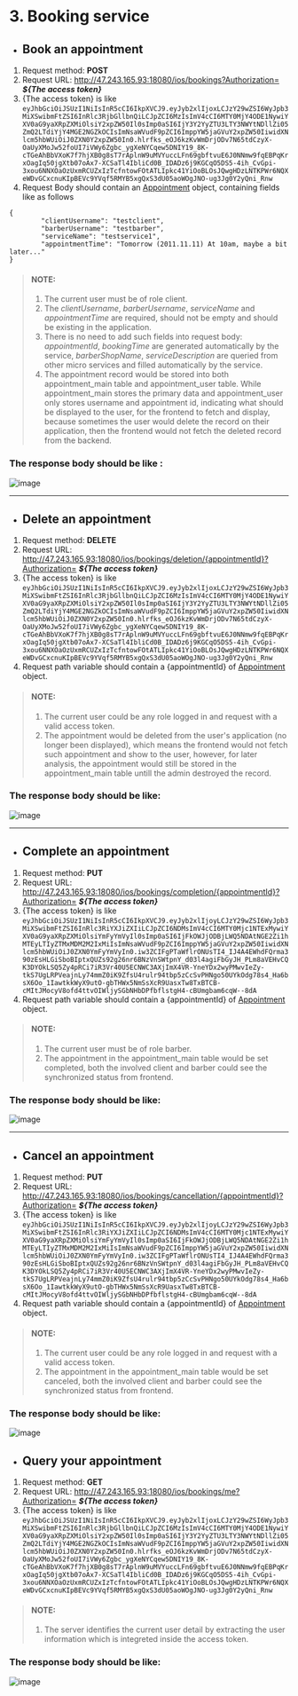 # 3. Booking service  
    
- ## Book an appointment
1. Request method: **POST**  
2. Request URL: http://47.243.165.93:18080/ios/bookings?Authorization= ***${The access token}***
3. {The access token} is like 
`eyJhbGciOiJSUzI1NiIsInR5cCI6IkpXVCJ9.eyJyb2xlIjoxLCJzY29wZSI6WyJpb3MiXSwibmFtZSI6InRlc3RjbGllbnQiLCJpZCI6MzIsImV4cCI6MTY0MjY4ODE1NywiYXV0aG9yaXRpZXMiOlsiY2xpZW50Il0sImp0aSI6IjY3Y2YyZTU3LTY3NWYtNDllZi05ZmQ2LTdiYjY4MGE2NGZkOCIsImNsaWVudF9pZCI6ImppYW5jaGVuY2xpZW50IiwidXNlcm5hbWUiOiJ0ZXN0Y2xpZW50In0.hlrfks_eOJ6kzKvWmDrjODv7N65tdCzyX-OaUyXMoJw52foUI7iVWy6Zgbc_ygXeNYCqew5DNIY19_8K-cTGeAhBbVXoK7f7hjXB0g8sT7rAplnW9uMVYuccLFn69gbftvuE6J0NNmw9fqEBPqKrxOagIq50jgXtb07oAx7-XCSaTl4IbliCd0B_IDADz6j9KGCqO5DS5-4ih_CvGpi-3xou6NNXOaOzUxmRCUZxIzTcfntowFOtATLIpkc41YiOoBLOsJQwgHDzLNTKPWr6NQXeWDvGCxcnuKIpBEVc9YVqf5RMYB5xgQxS3dU05aoWOgJNO-ug3Jg0Y2yQni_Rnw`
4. Request Body should contain an [Appointment](/api-common/src/main/java/com/bristol/project/entity/Appointment.java) object, containing fields like as follows

```
{
        "clientUsername": "testclient",
        "barberUsername": "testbarber",
        "serviceName": "testservice1",
        "appointmentTime": "Tomorrow (2011.11.11) At 10am, maybe a bit later..."
}
```

> #### NOTE:
> 1. The current user must be of role client.
> 2. The *clientUsername*, *barberUsername*, *serviceName* and *appointmentTime* are required, should not be empty and should be existing in the application.
> 3. There is no need to add such fields into request body: *appointmentId*, *bookingTime* are generated automatically by the service, *barberShopName*,  *serviceDescription* are queried from other micro services and filled automatically by the service.
> 4. The appointment record would be stored into both appointment_main table and appointment_user table. While appointment_main stores the primary data and appointment_user only stores username and appointment id, indicating what should be displayed to the user, for the frontend to fetch and display, because sometimes the user would delete the record on their application, then the frontend would not fetch the deleted record from the backend.   
### The response body should be like :    
![image](https://user-images.githubusercontent.com/45266501/149889764-df876b26-1521-490d-92b3-0fa54a84f387.png)

----

- ## Delete an appointment
1. Request method: **DELETE**  
2. Request URL: http://47.243.165.93:18080/ios/bookings/deletion/{appointmentId}?Authorization= ***${The access token}***
3. {The access token} is like 
`eyJhbGciOiJSUzI1NiIsInR5cCI6IkpXVCJ9.eyJyb2xlIjoxLCJzY29wZSI6WyJpb3MiXSwibmFtZSI6InRlc3RjbGllbnQiLCJpZCI6MzIsImV4cCI6MTY0MjY4ODE1NywiYXV0aG9yaXRpZXMiOlsiY2xpZW50Il0sImp0aSI6IjY3Y2YyZTU3LTY3NWYtNDllZi05ZmQ2LTdiYjY4MGE2NGZkOCIsImNsaWVudF9pZCI6ImppYW5jaGVuY2xpZW50IiwidXNlcm5hbWUiOiJ0ZXN0Y2xpZW50In0.hlrfks_eOJ6kzKvWmDrjODv7N65tdCzyX-OaUyXMoJw52foUI7iVWy6Zgbc_ygXeNYCqew5DNIY19_8K-cTGeAhBbVXoK7f7hjXB0g8sT7rAplnW9uMVYuccLFn69gbftvuE6J0NNmw9fqEBPqKrxOagIq50jgXtb07oAx7-XCSaTl4IbliCd0B_IDADz6j9KGCqO5DS5-4ih_CvGpi-3xou6NNXOaOzUxmRCUZxIzTcfntowFOtATLIpkc41YiOoBLOsJQwgHDzLNTKPWr6NQXeWDvGCxcnuKIpBEVc9YVqf5RMYB5xgQxS3dU05aoWOgJNO-ug3Jg0Y2yQni_Rnw`
4. Request path variable should contain a {appointmentId} of [Appointment](/api-common/src/main/java/com/bristol/project/entity/Appointment.java) object.

> #### NOTE:
> 1. The current user could be any role logged in and request with a valid access token.
> 2. The appointment would be deleted from the user's application (no longer been displayed), which means the frontend would not fetch such appointment and show to the user, however, for later analysis, the appointment would still be stored in the appointment_main table untill the admin destroyed the record.
    
### The response body should be like:
![image](https://user-images.githubusercontent.com/45266501/149895389-ca46b324-142f-4446-a601-28dd41a417af.png)

----

- ## Complete an appointment
1. Request method: **PUT**  
2. Request URL: http://47.243.165.93:18080/ios/bookings/completion/{appointmentId}?Authorization= ***${The access token}***
3. {The access token} is like 
`eyJhbGciOiJSUzI1NiIsInR5cCI6IkpXVCJ9.eyJyb2xlIjoyLCJzY29wZSI6WyJpb3MiXSwibmFtZSI6InRlc3RiYXJiZXIiLCJpZCI6NDMsImV4cCI6MTY0Mjc1NTExMywiYXV0aG9yaXRpZXMiOlsiYmFyYmVyIl0sImp0aSI6IjFkOWJjODBjLWQ5NDAtNGE2Zi1hMTEyLTIyZTMxMDM2M2IxMiIsImNsaWVudF9pZCI6ImppYW5jaGVuY2xpZW50IiwidXNlcm5hbWUiOiJ0ZXN0YmFyYmVyIn0.iw3ZCIFgPTaWflrONUsTI4_IJ4A4EWhdFQrma390zEsHLGiSboBIptxQUZs92g26nr6BNzVnSWtpnY_d03l4agiFbGyJH_PLm8aVEHvCQK3DYOkLSQ5Zy4pRCi7iR3Vr40U5ECNWC3AXjImX4VR-YneYDx2wyPMwvIeZy-tkS7UgLRPVeajnLy74mmZ0iK9ZfsU4rulr94tbp5zCcSvPHNgo50UYkOdg78s4_Ha6bsX6Oo_1IawtkkWyX9utO-gbTHWx5NmSsXcR9UasxTw8TxBTCB-cMItJMocyV8ofd4ttvOIWljySGbNHbDPfbflstgH4-cBUmgbam6cqW--8dA`
4. Request path variable should contain a {appointmentId} of [Appointment](/api-common/src/main/java/com/bristol/project/entity/Appointment.java) object.

> #### NOTE:
> 1. The current user must be of role barber.
> 2. The appointment in the appointment_main table would be set completed, both the involved client and barber could see the synchronized status from frontend.
    
### The response body should be like:
![image](https://user-images.githubusercontent.com/45266501/149896771-9bb7ccae-96a4-44b5-baf0-3f71443e81f5.png)

----

- ## Cancel an appointment
1. Request method: **PUT**  
2. Request URL: http://47.243.165.93:18080/ios/bookings/cancellation/{appointmentId}?Authorization= ***${The access token}***
3. {The access token} is like 
`eyJhbGciOiJSUzI1NiIsInR5cCI6IkpXVCJ9.eyJyb2xlIjoyLCJzY29wZSI6WyJpb3MiXSwibmFtZSI6InRlc3RiYXJiZXIiLCJpZCI6NDMsImV4cCI6MTY0Mjc1NTExMywiYXV0aG9yaXRpZXMiOlsiYmFyYmVyIl0sImp0aSI6IjFkOWJjODBjLWQ5NDAtNGE2Zi1hMTEyLTIyZTMxMDM2M2IxMiIsImNsaWVudF9pZCI6ImppYW5jaGVuY2xpZW50IiwidXNlcm5hbWUiOiJ0ZXN0YmFyYmVyIn0.iw3ZCIFgPTaWflrONUsTI4_IJ4A4EWhdFQrma390zEsHLGiSboBIptxQUZs92g26nr6BNzVnSWtpnY_d03l4agiFbGyJH_PLm8aVEHvCQK3DYOkLSQ5Zy4pRCi7iR3Vr40U5ECNWC3AXjImX4VR-YneYDx2wyPMwvIeZy-tkS7UgLRPVeajnLy74mmZ0iK9ZfsU4rulr94tbp5zCcSvPHNgo50UYkOdg78s4_Ha6bsX6Oo_1IawtkkWyX9utO-gbTHWx5NmSsXcR9UasxTw8TxBTCB-cMItJMocyV8ofd4ttvOIWljySGbNHbDPfbflstgH4-cBUmgbam6cqW--8dA`
4. Request path variable should contain a {appointmentId} of [Appointment](/api-common/src/main/java/com/bristol/project/entity/Appointment.java) object.

> #### NOTE:
> 1. The current user could be any role logged in and request with a valid access token.
> 2. The appointment in the appointment_main table would be set canceled, both the involved client and barber could see the synchronized status from frontend.
    
### The response body should be like:
![image](https://user-images.githubusercontent.com/45266501/149897253-a7a309a3-f7db-4204-a859-a2e00be90bf7.png)

- ## Query your appointment 
1. Request method: **GET**  
2. Request URL: http://47.243.165.93:18080/ios/bookings/me?Authorization= ***${The access token}***
3. {The access token} is like 
`eyJhbGciOiJSUzI1NiIsInR5cCI6IkpXVCJ9.eyJyb2xlIjoxLCJzY29wZSI6WyJpb3MiXSwibmFtZSI6InRlc3RjbGllbnQiLCJpZCI6MzIsImV4cCI6MTY0MjY4ODE1NywiYXV0aG9yaXRpZXMiOlsiY2xpZW50Il0sImp0aSI6IjY3Y2YyZTU3LTY3NWYtNDllZi05ZmQ2LTdiYjY4MGE2NGZkOCIsImNsaWVudF9pZCI6ImppYW5jaGVuY2xpZW50IiwidXNlcm5hbWUiOiJ0ZXN0Y2xpZW50In0.hlrfks_eOJ6kzKvWmDrjODv7N65tdCzyX-OaUyXMoJw52foUI7iVWy6Zgbc_ygXeNYCqew5DNIY19_8K-cTGeAhBbVXoK7f7hjXB0g8sT7rAplnW9uMVYuccLFn69gbftvuE6J0NNmw9fqEBPqKrxOagIq50jgXtb07oAx7-XCSaTl4IbliCd0B_IDADz6j9KGCqO5DS5-4ih_CvGpi-3xou6NNXOaOzUxmRCUZxIzTcfntowFOtATLIpkc41YiOoBLOsJQwgHDzLNTKPWr6NQXeWDvGCxcnuKIpBEVc9YVqf5RMYB5xgQxS3dU05aoWOgJNO-ug3Jg0Y2yQni_Rnw`

> #### NOTE:
> 1. The server identifies the current user detail by extracting the user information which is integreted inside the access token.

### The response body should be like:
![image](https://user-images.githubusercontent.com/45266501/149898537-984a46b1-86e7-4b67-9e4a-465aaf57123a.png)
